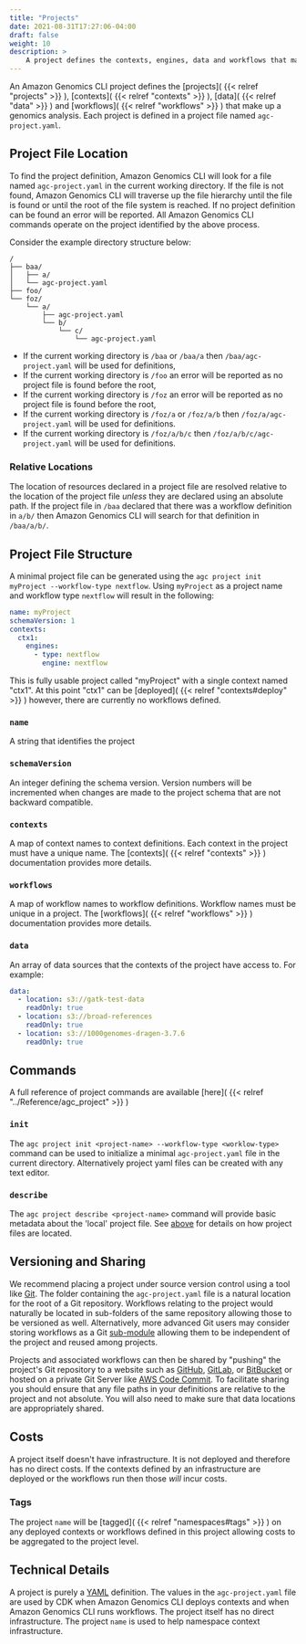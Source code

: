 ```yaml
---
title: "Projects"
date: 2021-08-31T17:27:06-04:00
draft: false
weight: 10
description: >
    A project defines the contexts, engines, data and workflows that make up a genomics analysis
---
```

An Amazon Genomics CLI project defines the [projects]( {{< relref "projects" >}} ), [contexts]( {{< relref "contexts" >}} ), [data]( {{< relref "data" >}} ) and [workflows]( {{< relref "workflows" >}} ) that make up a genomics analysis. Each project is defined
in a project file named `agc-project.yaml`.

## Project File Location

To find the project definition, Amazon Genomics CLI will look for a file named `agc-project.yaml` in the current working directory. If
the file is not found, Amazon Genomics CLI will traverse up the file hierarchy until the file is found or until the root of the file
system is reached. If no project definition can be found an error will be reported. All Amazon Genomics CLI commands operate on the project identified by the above process.

Consider the example directory structure below:

```
/
├── baa/
│   ├── a/
│   └── agc-project.yaml
├── foo/
└── foz/
    └── a/
        ├── agc-project.yaml
        └── b/
            └── c/
                └── agc-project.yaml
```

* If the current working directory is `/baa` or `/baa/a` then `/baa/agc-project.yaml` will be used for definitions,
* If the current working directory is `/foo` an error will be reported as no project file is found before the root,
* If the current working directory is `/foz` an error will be reported as no project file is found before the root,
* If the current working directory is `/foz/a` or `/foz/a/b` then `/foz/a/agc-project.yaml` will be used for definitions.
* If the current working directory is `/foz/a/b/c` then `/foz/a/b/c/agc-project.yaml` will be used for definitions.

### Relative Locations
The location of resources declared in a project file are resolved relative to the location of the project file *unless*
they are declared using an absolute path. If the project file in `/baa` declared that 
there was a workflow definition in `a/b/` then Amazon Genomics CLI will search for that definition in `/baa/a/b/`. 

## Project File Structure

A minimal project file can be generated using the `agc project init myProject --workflow-type nextflow`. Using `myProject` as a project name and workflow type `nextflow` will result in the following:

```yaml
name: myProject
schemaVersion: 1
contexts:
  ctx1:
    engines:
      - type: nextflow
        engine: nextflow
```

This is fully usable project called "myProject" with a single context named "ctx1". At this point "ctx1" can be [deployed]( {{< relref "contexts#deploy" >}} )
however, there are currently no workflows defined.

### `name`

A string that identifies the project

### `schemaVersion`

An integer defining the schema version. Version numbers will be incremented when changes are made to the project schema
that are not backward compatible.

### `contexts`

A map of context names to context definitions. Each context in the project must have a unique name. The [contexts]( {{< relref "contexts" >}} )
documentation provides more details.

### `workflows`

A map of workflow names to workflow definitions. Workflow names must be unique in a project. The [workflows]( {{< relref "workflows" >}} )
documentation provides more details.

### `data`

An array of data sources that the contexts of the project have access to. For example:

```yaml
data:
  - location: s3://gatk-test-data
    readOnly: true
  - location: s3://broad-references
    readOnly: true
  - location: s3://1000genomes-dragen-3.7.6
    readOnly: true
```

## Commands

A full reference of project commands are available [here]( {{< relref "../Reference/agc_project" >}} )

### `init`

The `agc project init <project-name> --workflow-type <worklow-type>` command can be used to initialize a minimal `agc-project.yaml` file in the current
directory. Alternatively project yaml files can be created with any text editor.

### `describe`

The `agc project describe <project-name>` command will provide basic metadata about the 'local' project file. See 
[above](#project-file-location) for details on how project files are located.

## Versioning and Sharing

We recommend placing a project under source version control using a tool like [Git](https://git-scm.com). The folder containing the `agc-project.yaml`
file is a natural location for the root of a Git repository. Workflows relating to the project would naturally be located 
in sub-folders of the same repository allowing those to be versioned as well. Alternatively, more advanced Git users may
consider storing workflows as a Git [sub-module](https://git-scm.com/book/en/v2/Git-Tools-Submodules) allowing them to 
be independent of the project and reused among projects.

Projects and associated workflows can then be shared by "pushing" the project's Git repository to a website such
as [GitHub](https://github.com), [GitLab](https://gitlab.com), or [BitBucket](https://bitbucket.com) or hosted on a 
private Git Server like [AWS Code Commit](https://docs.aws.amazon.com/codecommit/latest/userguide/index.html). To facilitate sharing you should
ensure that any file paths in your definitions are relative to the project and not absolute. You will also need to make
sure that data locations are appropriately shared.

## Costs

A project itself doesn't have infrastructure. It is not deployed and therefore has no direct costs. If the contexts defined
by an infrastructure are deployed or the workflows run then those *will* incur costs. 

### Tags

The project `name` will be [tagged]( {{< relref "namespaces#tags" >}} )
on any deployed contexts or workflows defined in this project allowing costs to be aggregated to the project level.

## Technical Details

A project is purely a [YAML](https://en.wikipedia.org/wiki/YAML) definition. The values in the `agc-project.yaml` file are used by CDK when Amazon Genomics CLI deploys contexts
and when Amazon Genomics CLI runs workflows. The project itself has no direct infrastructure. The project `name` is used to help namespace
context infrastructure.
